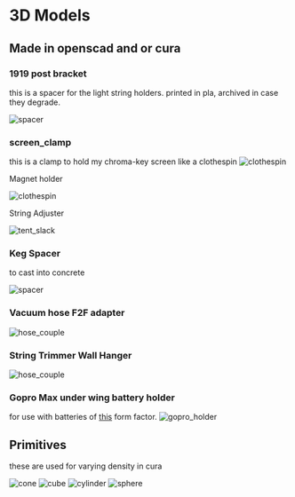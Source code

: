 # 3D Models 

## Made in openscad and or cura

### 1919 post bracket
this is a spacer for the light string holders.  printed in pla, archived in case they degrade.

![spacer](./1919_post_bracket/1919%20spacer.scad.png?raw=true)


### screen_clamp
this is a clamp to hold my chroma-key screen like a clothespin
![clothespin](./screen_clamp/scren_clamp.scad.png?raw=true)


Magnet holder

![clothespin](./screen_clamp/mag_mount.scad.png?raw=true)


String Adjuster

![tent_slack](./screen_clamp/string_adj.scad.png?raw=true)


### Keg Spacer
to cast into concrete

![spacer](./counter_spacers/kegspacer.scad.png?raw=true) 


### Vacuum hose F2F adapter

![hose_couple](./vacuum_f2f/female_to_female.scad.png?raw=true)

### String Trimmer Wall Hanger

![hose_couple](./weed_eater_wallhanger/hanger.scad.png?raw=true)

### Gopro Max under wing battery holder
for use with batteries of [this](https://www.amazon.com/Anker-PowerCore-Lipstick-Sized-Compatible-Smartphones/dp/B005X1Y7I2/) form factor.
![gopro_holder](./gopro_max_anker3k/clip.scad.png?raw=true)

## Primitives

these are used for varying density in cura

![cone](./primitives/cone.scad.png?raw=true)
![cube](./primitives/cube.scad.png?raw=true)
![cylinder](./primitives/cylinder.scad.png?raw=true)
![sphere](./primitives/sphere.scad.png?raw=true)
